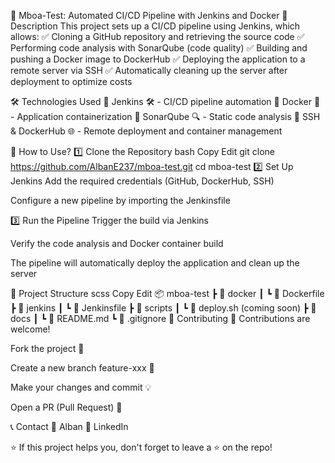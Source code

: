 🚀 Mboa-Test: Automated CI/CD Pipeline with Jenkins and Docker
📌 Description
This project sets up a CI/CD pipeline using Jenkins, which allows:
✅ Cloning a GitHub repository and retrieving the source code
✅ Performing code analysis with SonarQube (code quality)
✅ Building and pushing a Docker image to DockerHub
✅ Deploying the application to a remote server via SSH
✅ Automatically cleaning up the server after deployment to optimize costs

🛠️ Technologies Used
🔹 Jenkins 🛠️ - CI/CD pipeline automation
🔹 Docker 🐳 - Application containerization
🔹 SonarQube 🔍 - Static code analysis
🔹 SSH & DockerHub 🌐 - Remote deployment and container management

🚀 How to Use?
1️⃣ Clone the Repository
bash
Copy
Edit
git clone https://github.com/AlbanE237/mboa-test.git
cd mboa-test
2️⃣ Set Up Jenkins
Add the required credentials (GitHub, DockerHub, SSH)

Configure a new pipeline by importing the Jenkinsfile

3️⃣ Run the Pipeline
Trigger the build via Jenkins

Verify the code analysis and Docker container build

The pipeline will automatically deploy the application and clean up the server

📂 Project Structure
scss
Copy
Edit
📦 mboa-test
 ┣ 📂 docker
 ┃ ┗ 📜 Dockerfile
 ┣ 📂 jenkins
 ┃ ┗ 📜 Jenkinsfile
 ┣ 📂 scripts
 ┃ ┗ 📜 deploy.sh  (coming soon)
 ┣ 📂 docs
 ┃ ┗ 📜 README.md
 ┗ 📜 .gitignore
🤝 Contributing
🚀 Contributions are welcome!

Fork the project 🍴

Create a new branch feature-xxx 🌱

Make your changes and commit 💡

Open a PR (Pull Request) 🚀

📞 Contact
👤 Alban
📧 LinkedIn

⭐ If this project helps you, don't forget to leave a ⭐ on the repo!
